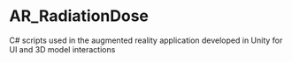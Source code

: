# AR_RadiationDose
C# scripts used in the augmented reality application developed in Unity for UI and 3D model interactions
